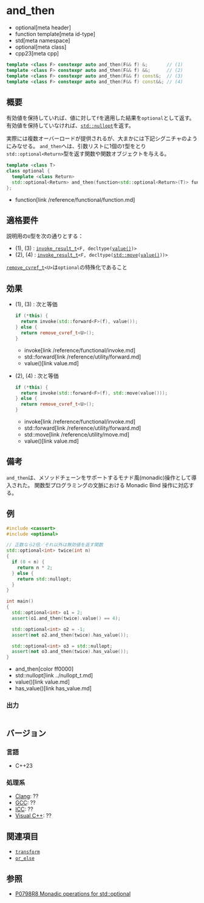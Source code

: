 # and_then
* optional[meta header]
* function template[meta id-type]
* std[meta namespace]
* optional[meta class]
* cpp23[meta cpp]

```cpp
template <class F> constexpr auto and_then(F&& f) &;       // (1)
template <class F> constexpr auto and_then(F&& f) &&;      // (2)
template <class F> constexpr auto and_then(F&& f) const&;  // (3)
template <class F> constexpr auto and_then(F&& f) const&&; // (4)
```

## 概要
有効値を保持していれば、値に対して`f`を適用した結果を`optional`として返す。
有効値を保持していなければ、[`std::nullopt`](../nullopt_t.md)を返す。

実際には複数オーバーロードが提供されるが、大まかには下記シグニチャのようにみなせる。
`and_then`へは、引数リストに1個の`T`型をとり`std::optional<Return>`型を返す関数や関数オブジェクトを与える。

```cpp
template <class T>
class optional {
  template <class Return>
  std::optional<Return> and_then(function<std::optional<Return>(T)> func);
};
```
* function[link /reference/functional/function.md]


## 適格要件
説明用の`U`型を次の通りとする：

- (1), (3) : [`invoke_result_t`](/reference/type_traits/invoke_result.md)`<F, decltype(`[`value()`](value.md)`)>`
- (2), (4) : [`invoke_result_t`](/reference/type_traits/invoke_result.md)`<F, decltype(`[`std::move`](/reference/utility/move.md)`(`[`value()`](value.md)`))>`

[`remove_cvref_t`](/reference/type_traits/remove_cvref.md)`<U>`は`optional`の特殊化であること


## 効果
- (1), (3) : 次と等価

    ```cpp
    if (*this) {
      return invoke(std::forward<F>(f), value());
    } else {
      return remove_cvref_t<U>();
    }
    ```
    * invoke[link /reference/functional/invoke.md]
    * std::forward[link /reference/utility/forward.md]
    * value()[link value.md]

- (2), (4) : 次と等価

    ```cpp
    if (*this) {
      return invoke(std::forward<F>(f), std::move(value()));
    } else {
      return remove_cvref_t<U>();
    }
    ```
    * invoke[link /reference/functional/invoke.md]
    * std::forward[link /reference/utility/forward.md]
    * std::move[link /reference/utility/move.md]
    * value()[link value.md]


## 備考
`and_then`は、メソッドチェーンをサポートするモナド風(monadic)操作として導入された。
関数型プログラミングの文脈における Monadic Bind 操作に対応する。


## 例
```cpp example
#include <cassert>
#include <optional>

// 正数なら2倍／それ以外は無効値を返す関数
std::optional<int> twice(int n)
{
  if (0 < n) {
    return n * 2;
  } else {
    return std::nullopt;
  }
}

int main()
{
  std::optional<int> o1 = 2;
  assert(o1.and_then(twice).value() == 4);

  std::optional<int> o2 = -1;
  assert(not o2.and_then(twice).has_value());

  std::optional<int> o3 = std::nullopt;
  assert(not o3.and_then(twice).has_value());
}
```
* and_then[color ff0000]
* std::nullopt[link ../nullopt_t.md]
* value()[link value.md]
* has_value()[link has_value.md]


### 出力
```
```


## バージョン
### 言語
- C++23

### 処理系
- [Clang](/implementation.md#clang): ??
- [GCC](/implementation.md#gcc): ??
- [ICC](/implementation.md#icc): ??
- [Visual C++](/implementation.md#visual_cpp): ??


## 関連項目
- [`transform`](transform.md)
- [`or_else`](or_else.md)


## 参照
- [P0798R8 Monadic operations for std::optional](https://www.open-std.org/jtc1/sc22/wg21/docs/papers/2021/p0798r8.html)
